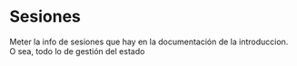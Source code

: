 # Sesiones

Meter la info de sesiones que hay en la documentación de la introduccion. O sea, todo lo de gestión del estado
